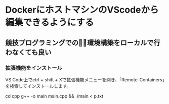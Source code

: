 # DockerにホストマシンのVScodeから編集できるようにする

## 競技プログラミングでの環境構築をローカルで行わなくても良い

### 拡張機能をインストール
VS Code上でctrl + shift + Xで拡張機能メニューを開き、「Remote-Containers」を検索してインストールします。



cd cpp
g++ -o main main.cpp && ./main < p.txt
